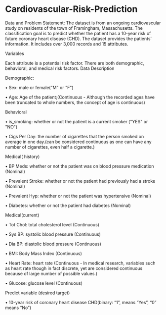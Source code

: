 # Cardiovascular-Risk-Prediction

Data and Problem Statement:
The dataset is from an ongoing cardiovascular study on residents of the town of Framingham, Massachusetts. The classification goal is to predict whether the patient has a 10-year risk of future coronary heart disease (CHD). The dataset provides the patients’ information. It includes over 3,000 records and 15 attributes.

Variables

Each attribute is a potential risk factor. There are both demographic, behavioral, and medical risk factors.
Data Description

Demographic:

• Sex: male or female("M" or "F")

• Age: Age of the patient;(Continuous - Although the recorded ages have been truncated to whole numbers, the concept of age is continuous)

Behavioral

• is_smoking: whether or not the patient is a current smoker ("YES" or "NO")

• Cigs Per Day: the number of cigarettes that the person smoked on average in one day.(can be considered continuous as one can have any number of cigarettes, even half a cigarette.)

Medical( history)

• BP Meds: whether or not the patient was on blood pressure medication (Nominal) 

• Prevalent Stroke: whether or not the patient had previously had a stroke (Nominal) 

• Prevalent Hyp: whether or not the patient was hypertensive (Nominal)

• Diabetes: whether or not the patient had diabetes (Nominal)

Medical(current)

• Tot Chol: total cholesterol level (Continuous)

• Sys BP: systolic blood pressure (Continuous)

• Dia BP: diastolic blood pressure (Continuous)

• BMI: Body Mass Index (Continuous)

• Heart Rate: heart rate (Continuous - In medical research, variables such as heart rate though in fact discrete, yet are considered continuous because of large number of possible values.)

• Glucose: glucose level (Continuous)

Predict variable (desired target)

• 10-year risk of coronary heart disease CHD(binary: “1”, means “Yes”, “0” means “No”)
